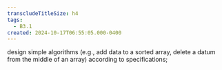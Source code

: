 ```yaml
---
transcludeTitleSize: h4
tags:
  - B3.1
created: 2024-10-17T06:55:05.000-0400
---
```

design simple algorithms (e.g., add data to a sorted array, delete a datum from the middle of an array) according to specifications;